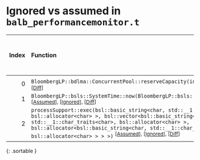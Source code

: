# Ignored vs assumed in `balb_performancemonitor.t`

<script src="../sorttable.js"></script>

|   Index | Function                                                                                                                                                                                                                                                                                                                                                                  |   Difference in number of lines |   Function size difference in bytes |   Number of lines in assumed build | Number of bytes in assumed build   |   Number of lines in ignored build | Number of bytes in ignored build   |
|--------:|:--------------------------------------------------------------------------------------------------------------------------------------------------------------------------------------------------------------------------------------------------------------------------------------------------------------------------------------------------------------------------|--------------------------------:|------------------------------------:|-----------------------------------:|:-----------------------------------|-----------------------------------:|:-----------------------------------|
|       0 | `BloombergLP::bdlma::ConcurrentPool::reserveCapacity(int)` <sup>\[[Assumed](0-assume)\], \[[Ignored](0-none)\], \[[Diff](0.diff.html)\]                                                                                                                                                                                                                                   |                              -1 |                                   0 |                                256 | 4,336,176                          |                                256 | 4,336,496                          |
|       1 | `BloombergLP::bsls::SystemTime::now(BloombergLP::bsls::SystemClockType::Enum)` <sup>\[[Assumed](1-assume)\], \[[Ignored](1-none)\], \[[Diff](1.diff.html)\]                                                                                                                                                                                                               |                             -11 |                                 -16 |                                 16 | 4,319,600                          |                                 32 | 4,319,840                          |
|       2 | `processSupport::exec(bsl::basic_string<char, std::__1::char_traits<char>, bsl::allocator<char> >, bsl::vector<bsl::basic_string<char, std::__1::char_traits<char>, bsl::allocator<char> >, bsl::allocator<bsl::basic_string<char, std::__1::char_traits<char>, bsl::allocator<char> > > >)` <sup>\[[Assumed](2-assume)\], \[[Ignored](2-none)\], \[[Diff](2.diff.html)\] |                             -13 |                                 -48 |                                256 | 4,224,144                          |                                304 | 4,224,144                          |
{: .sortable }
